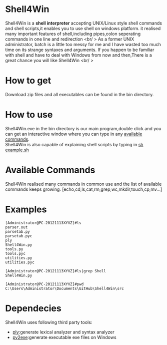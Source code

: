 Shell4Win
=========

Shell4Win is a <b>shell interpreter</b> accepting UNIX/Linux style shell commands and shell scripts,it enables you to use shell on windows platform. it realised many important features of shell,including pipes,colon seperating commands in one line and redirection <br/ >
As a former UNIX administrator, batch is a little too messy for me and I have wasted too much time on its strange syntaxes and arguments.
If you happen to be familiar with shell and have to deal with Windows from now and then,There is a great chance you will like Shell4Win
<br/ >

How to get 
=========

Download zip files and all executables can be found in the bin directory.


How to use
=========

Shell4Win.exe in the bin directory is our main program,double click and you can get an interactive window where you can type in any <a href="#available-commands">available commands</a>. <br />
Shell4Win is also capable of explaining shell scripts by typing in <a href="#examples">sh example.sh</a>

Available Commands
=========

Shell4Win realised many commands in common use and the list of available commands keeps growing.
[echo,cd,ls,cat,rm,grep,wc,mkdir,touch,cp,mv...]

Examples
=========

```shell
[Administrator@PC-20121113XYVZ]#ls
parser.out
parsetab.py
parsetab.pyc
ply
Shell4Win.py
tools.py
tools.pyc
utilities.py
utilities.pyc
```

```shell
[Administrator@PC-20121113XYVZ]#ls|grep Shell
Shell4Win.py
```

```shell
[Administrator@PC-20121113XYVZ]#pwd
C:\Users\Administrator\Documents\GitHub\Shell4Win\src
```

Dependecies
=========

Shell4Win uses following third party tools:
* [ply](http://www.dabeaz.com/ply/):generate lexical analyzer and syntax analyzer
* [py2exe](http://www.py2exe.org/):generate executable exe files on Windows


